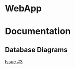 # WebApp

# Documentation
## Database Diagrams
[Issue #3](https://github.com/users/Keegan2021/projects/3/views/1?pane=issue&itemId=25184888)
